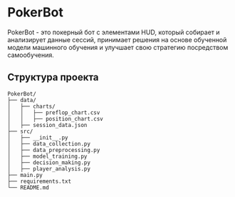 # PokerBot

PokerBot - это покерный бот с элементами HUD, который собирает и анализирует данные сессий, принимает решения на основе обученной модели машинного обучения и улучшает свою стратегию посредством самообучения.

## Структура проекта

```plaintext
PokerBot/
├── data/
│   ├── charts/
│   │   ├── preflop_chart.csv
│   │   ├── position_chart.csv
│   ├── session_data.json
├── src/
│   ├── __init__.py
│   ├── data_collection.py
│   ├── data_preprocessing.py
│   ├── model_training.py
│   ├── decision_making.py
│   ├── player_analysis.py
├── main.py
├── requirements.txt
└── README.md
